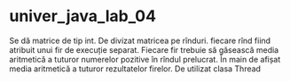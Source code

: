 # univer_java_lab_04
Se dă matrice de tip int. De divizat matricea pe rînduri. fiecare rînd fiind atribuit unui fir de execuție separat. Fiecare fir trebuie să găsească media aritmetică a tuturor numerelor pozitive în rîndul prelucrat. În main de afișat media aritmetică a tuturor rezultatelor firelor. De utilizat clasa Thread
